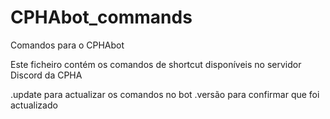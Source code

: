 # CPHAbot_commands
Comandos para o CPHAbot


Este ficheiro contém os comandos de shortcut disponíveis no servidor Discord da CPHA

.update para actualizar os comandos no bot
.versão para confirmar que foi actualizado
